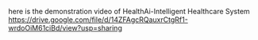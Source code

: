 here is the demonstration video of HealthAi-Intelligent Healthcare System
https://drive.google.com/file/d/14ZFAgcRQauxrCtgRf1-wrdoOiM61ciBd/view?usp=sharing

